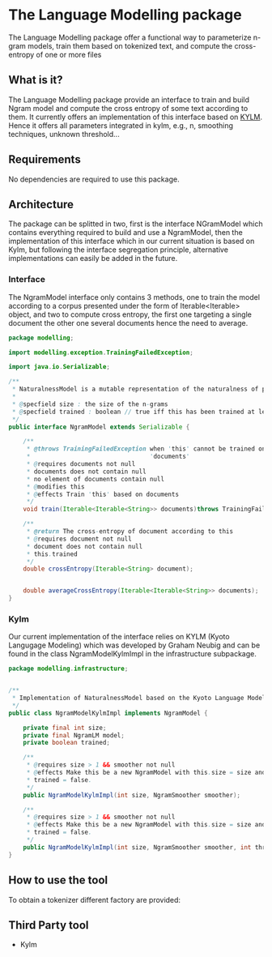 # The Language Modelling package

The Language Modelling package offer a functional way to parameterize n-gram models, train them based on tokenized text, and compute the cross-entropy of one or more files

## What is it?

The Language Modelling package provide an interface to train and build Ngram model and compute the cross entropy of some text according to them. It currently offers an implementation of this interface based on [KYLM](https://github.com/neubig/kylm). Hence it offers all parameters integrated in kylm, e.g., n, smoothing techniques, unknown threshold...


## Requirements

No dependencies are required to use this package.

## Architecture

The package can be splitted in two, first is the interface NGramModel which contains everything required to build and use a NgramModel, then the implementation of this interface which in our current situation is based on Kylm, but following the interface segregation principle, alternative implementations can easily be added in the future.


### Interface

The NgramModel interface only contains 3 methods, one to train the model according to a corpus presented under the form of Iterable<Iterable<String>> object, and two to compute cross entropy, the first one targeting a single document the other one several documents hence the need to average.

````java
package modelling;

import modelling.exception.TrainingFailedException;

import java.io.Serializable;

/**
 * NaturalnessModel is a mutable representation of the naturalness of programs.
 *
 * @specfield size : the size of the n-grams
 * @specfield trained : boolean // true iff this has been trained at least once
 */
public interface NgramModel extends Serializable {

    /**
     * @throws TrainingFailedException when 'this' cannot be trained on
     *                                 'documents'
     * @requires documents not null
     * documents does not contain null
     * no element of documents contain null
     * @modifies this
     * @effects Train 'this' based on documents
     */
    void train(Iterable<Iterable<String>> documents)throws TrainingFailedException;

    /**
     * @return The cross-entropy of document according to this
     * @requires document not null
     * document does not contain null
     * this.trained
     */
    double crossEntropy(Iterable<String> document);


    double averageCrossEntropy(Iterable<Iterable<String>> documents);
}
````

### Kylm

Our current implementation of the interface relies on KYLM (Kyoto Langugage Modeling) which was developed by Graham Neubig and can be found in the class NgramModelKylmImpl in the infrastructure subpackage.

````java
package modelling.infrastructure;


/**
 * Implementation of NaturalnessModel based on the Kyoto Language Model
 */
public class NgramModelKylmImpl implements NgramModel {

    private final int size;
    private final NgramLM model;
    private boolean trained;

    /**
     * @requires size > 1 && smoother not null
     * @effects Make this be a new NgramModel with this.size = size and
     * trained = false.
     */
    public NgramModelKylmImpl(int size, NgramSmoother smoother);

    /**
     * @requires size > 1 && smoother not null
     * @effects Make this be a new NgramModel with this.size = size and
     * trained = false.
     */
    public NgramModelKylmImpl(int size, NgramSmoother smoother, int threshold);
}
````




## How to use the tool

To obtain a tokenizer different factory are provided:

## Third Party tool

* Kylm


